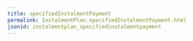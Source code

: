 ```yaml
---
title: specifiedInstalmentPayment
permalink: InstalmentPlan.specifiedInstalmentPayment.html
jsonid: instalmentplan_specifiedinstalmentpayment
---
```


